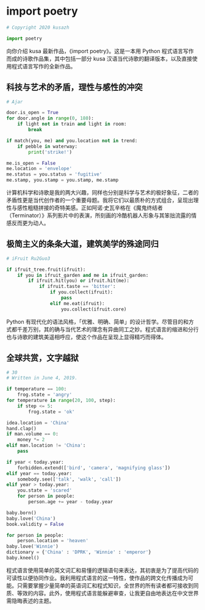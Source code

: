 # import poetry
```python
# Copyright 2020 kusazh

import poetry
```
向你介绍 kusa 最新作品，《import poetry》。这是一本用 Python 程式语言写作而成的诗歌作品集，其中包括一部分 kusa 汉语当代诗歌的翻译版本，以及直接使用程式语言写作的全新作品。

## 科技与艺术的矛盾，理性与感性的冲突

```python
# Ajar

door.is_open = True
for door.angle in range(0, 180):
    if light not in train and light in room:
        break

if match(you, me) and you.location not in trend:
    if pebble in waterway:
        print('strike!')

me.is_open = False
me.location = 'envelope'
me.status = you.status = 'fugitive'
me.stamp, you.stamp = you.stamp, me.stamp
```

计算机科学和诗歌是我的两大兴趣，同样也分别是科学与艺术的极好象征，二者的矛盾性更是当代创作者的一个重要母题。我将它们以最质朴的方式组合，呈现出理性与感性粗糙拼接的奇特美感。正如阿诺·史瓦辛格在《魔鬼终结者（Terminator）》系列影片中的表演，所刻画的冷酷机器人形象与其笨拙流露的情感反而更为动人。
 
## 极简主义的条条大道，建筑美学的殊途同归

```python
# iFruit Ru2Guo3

if ifruit_tree.fruit(ifruit):
    if you in ifruit_garden and me in ifruit_garden:
        if ifruit.hit(you) or ifruit.hit(me):
            if ifruit.taste == 'bitter':
                if you.collect(ifruit):
                    pass
                elif me.eat(ifruit):
                    you.collect(ifruit.core)
```

Python 有现代化的语法风格，「优雅、明确、简单」的设计哲学。尽管目的和方式都千差万别，其的确与当代艺术的理念有异曲同工之妙。程式语言的缩进和分行也与诗歌的建筑美遥相呼应，使这个作品在呈现上显得精巧而得体。

## 全球共赏，文字越狱

```python
# 30
# Written in June 4, 2019.

if temperature == 100:
    frog.state = 'angry'
for temperature in range(20, 100, step):
    if step <= 5:
        frog.state = 'ok'

idea.location = 'China'
hand.clap()
if man.volume == 0:
    money *= 2
elif man.location != 'China':
    pass

if year < today.year:
    forbidden.extend(['bird', 'camera', 'magnifying glass'])
elif year == today.year:
    somebody.see(['talk', 'walk', 'call'])
elif year > today.year:
    you.state = 'scared'
    for person in people:
        person.age += year - today.year

baby.born()
baby.love('China')
book.validity = False

for person in people:
    person.location = 'heaven'
baby.love('Winnie')
dictionary = {'China' : 'DPRK', 'Winnie' : 'emperor'}
baby.kneel()
```

程式语言使用简单的英文词汇和易懂的逻辑语句来表达，其初衷是为了提高代码的可读性以便协同作业。我利用程式语言的这一特性，使作品的跨文化传播成为可能。只需要掌握少量简单的英语词汇和程式知识，全世界的所有读者都可接收到同质、等效的内容。此外，使用程式语言能躲避审查，让我更自由地表达在中文世界需隐晦表述的主题。
